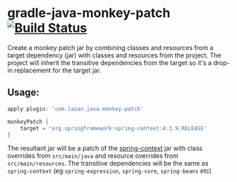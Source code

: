 # gradle-java-monkey-patch [![Build Status](https://travis-ci.org/uklance/gradle-java-monkey-patch.svg?branch=master)](https://travis-ci.org/uklance/gradle-java-monkey-patch)

Create a monkey patch jar by combining classes and resources from a target dependency (jar) with classes and resources from the project. The project will inherit the transitive dependencies from the target so it's a drop-in replacement for the target jar.

## Usage:

```groovy
apply plugin: 'com.lazan.java-monkey-patch'

monkeyPatch {
    target = 'org.springframework:spring-context:4.3.9.RELEASE'
}
```

The resultant jar will be a patch of the [spring-context](https://search.maven.org/#artifactdetails|org.springframework|spring-context|4.3.9.RELEASE|jar) jar with class overrides from `src/main/java` and resource overrides from `src/main/resources`. The transitive dependencies will be the same as `spring-context` (eg `spring-expression`, `spring-core`, `spring-beans` etc)

